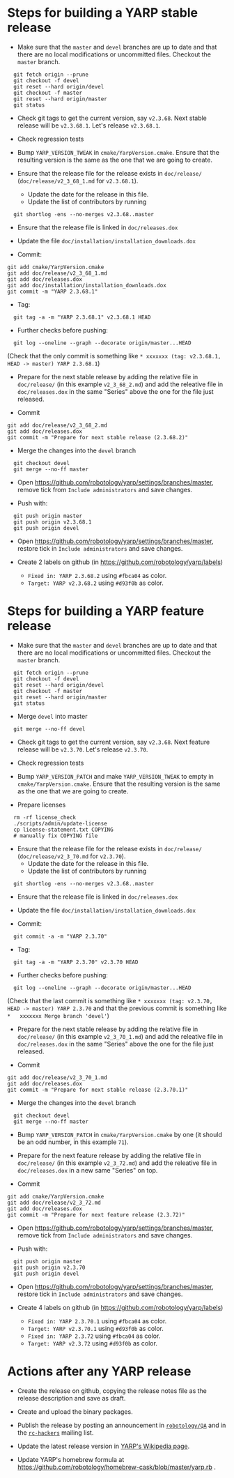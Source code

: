 Steps for building a YARP stable release
========================================

* Make sure that the `master` and `devel` branches are up to date and that
  there are no local modifications or uncommitted files.
  Checkout the `master` branch.

```
  git fetch origin --prune
  git checkout -f devel
  git reset --hard origin/devel
  git checkout -f master
  git reset --hard origin/master
  git status
```

* Check git tags to get the current version, say `v2.3.68`.
  Next stable release will be `v2.3.68.1`.
  Let's release `v2.3.68.1`.

* Check regression tests


* Bump `YARP_VERSION_TWEAK` in `cmake/YarpVersion.cmake`.
  Ensure that the resulting version is the same as the one that we are going to
  create.

* Ensure that the release file for the release exists in `doc/release/`
  (`doc/release/v2_3_68_1.md` for `v2.3.68.1`).
  * Update the date for the release in this file.
  * Update the list of contributors by running

```
  git shortlog -ens --no-merges v2.3.68..master
```

* Ensure that the release file is linked in `doc/releases.dox`

* Update the file `doc/installation/installation_downloads.dox`

* Commit:

```
git add cmake/YarpVersion.cmake
git add doc/release/v2_3_68_1.md
git add doc/releases.dox
git add doc/installation/installation_downloads.dox
git commit -m "YARP 2.3.68.1"
```

* Tag:

```
  git tag -a -m "YARP 2.3.68.1" v2.3.68.1 HEAD
```

* Further checks before pushing:

```
  git log --oneline --graph --decorate origin/master...HEAD
```

  (Check that the only commit is something like
  `* xxxxxxx (tag: v2.3.68.1, HEAD -> master) YARP 2.3.68.1`)

* Prepare for the next stable release by adding the relative file in
  `doc/release/` (in this example `v2_3_68_2.md`) and add the releative file in
  `doc/releases.dox` in the same "Series" above the one for the file just
  released.

* Commit

```
git add doc/release/v2_3_68_2.md
git add doc/releases.dox
git commit -m "Prepare for next stable release (2.3.68.2)"
```

* Merge the changes into the `devel` branch

```
  git checkout devel
  git merge --no-ff master
```

* Open https://github.com/robotology/yarp/settings/branches/master, remove tick
  from `Include administrators` and save changes.

* Push with:

```
  git push origin master
  git push origin v2.3.68.1
  git push origin devel
```

* Open https://github.com/robotology/yarp/settings/branches/master, restore tick
  in `Include administrators` and save changes.

* Create 2 labels on github (in https://github.com/robotology/yarp/labels)
  * `Fixed in: YARP 2.3.68.2` using `#fbca04` as color.
  * `Target: YARP v2.3.68.2` using `#d93f0b` as color.



Steps for building a YARP feature release
=========================================

* Make sure that the `master` and `devel` branches are up to date and that
  there are no local modifications or uncommitted files.
  Checkout the `master` branch.

```
  git fetch origin --prune
  git checkout -f devel
  git reset --hard origin/devel
  git checkout -f master
  git reset --hard origin/master
  git status
```

* Merge `devel` into master

```
  git merge --no-ff devel
```

* Check git tags to get the current version, say `v2.3.68`.
  Next feature release will be `v2.3.70`.
  Let's release `v2.3.70`.

* Check regression tests

* Bump `YARP_VERSION_PATCH` and make `YARP_VERSION_TWEAK` to empty in
  `cmake/YarpVersion.cmake`.
  Ensure that the resulting version is the same as the one that we are going to
  create.

* Prepare licenses

```
  rm -rf license_check
  ./scripts/admin/update-license
  cp license-statement.txt COPYING
  # manually fix COPYING file
```

* Ensure that the release file for the release exists in `doc/release/`
  (`doc/release/v2_3_70.md` for `v2.3.70`).
  * Update the date for the release in this file.
  * Update the list of contributors by running

```
  git shortlog -ens --no-merges v2.3.68..master
```

* Ensure that the release file is linked in `doc/releases.dox`

* Update the file `doc/installation/installation_downloads.dox`

* Commit:

```
  git commit -a -m "YARP 2.3.70"
```

* Tag:

```
  git tag -a -m "YARP 2.3.70" v2.3.70 HEAD
```

* Further checks before pushing:

```
  git log --oneline --graph --decorate origin/master...HEAD
```

  (Check that the last commit is something like
  `* xxxxxxx (tag: v2.3.70, HEAD -> master) YARP 2.3.70` and that the previous
  commit is something like `*   xxxxxxx Merge branch 'devel'`)

* Prepare for the next stable release by adding the relative file in
  `doc/release/` (in this example `v2_3_70_1.md`) and add the releative file in
  `doc/releases.dox` in the same "Series" above the one for the file just
  released.

* Commit

```
git add doc/release/v2_3_70_1.md
git add doc/releases.dox
git commit -m "Prepare for next stable release (2.3.70.1)"
```

* Merge the changes into the `devel` branch

```
  git checkout devel
  git merge --no-ff master
```

* Bump `YARP_VERSION_PATCH` in `cmake/YarpVersion.cmake` by one (it should be an
  odd number, in this example `71`).

* Prepare for the next feature release by adding the relative file in
 `doc/release/` (in this example `v2_3_72.md`)
  and add the releative file in `doc/releases.dox` in a new same "Series" on top.

* Commit

```
git add cmake/YarpVersion.cmake
git add doc/release/v2_3_72.md
git add doc/releases.dox
git commit -m "Prepare for next feature release (2.3.72)"
```

* Open https://github.com/robotology/yarp/settings/branches/master, remove tick
  from `Include administrators` and save changes.

* Push with:

```
  git push origin master
  git push origin v2.3.70
  git push origin devel
```

* Open https://github.com/robotology/yarp/settings/branches/master, restore tick
  in `Include administrators` and save changes.

* Create 4 labels on github (in https://github.com/robotology/yarp/labels)
  * `Fixed in: YARP 2.3.70.1` using `#fbca04` as color.
  * `Target: YARP v2.3.70.1` using `#d93f0b` as color.
  * `Fixed in: YARP 2.3.72` using `#fbca04` as color.
  * `Target: YARP v2.3.72` using `#d93f0b` as color.



Actions after any YARP release
==============================

* Create the release on github, copying the release notes file as the release
  description and save as draft.

* Create and upload the binary packages.

* Publish the release by posting an announcement in
  [`robotology/QA`](https://github.com/robotology/QA) and in the
  [`rc-hackers`](http://wiki.icub.org/wiki/Robotcub-hackers) mailing list.

* Update the latest release version in
  [YARP's Wikipedia page](https://en.wikipedia.org/wiki/YARP).

* Update YARP's homebrew formula at
  https://github.com/robotology/homebrew-cask/blob/master/yarp.rb .

